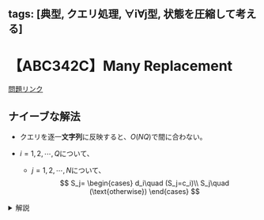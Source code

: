 tags: [典型, クエリ処理, ∀i∀j型, 状態を圧縮して考える]
---
# 【ABC342C】Many Replacement
[問題リンク](https://atcoder.jp/contests/abc342/tasks/abc342_c)

## ナイーブな解法
* クエリを逐一**文字列**に反映すると、$O(NQ)$で間に合わない。

* $i=1,2,\cdots,Q$について、
  * $j=1,2,\cdots, N$について、
    $$
    S_j=
    \begin{cases}
    d_i\quad (S_j=c_i)\\
    S_j\quad (\text{otherwise})
    \end{cases}
    $$


<details>
<summary>解説</summary>

## ポイント
* アルファベットは 26 種類しかない

* 各クエリで「最終的な対応先」を更新すればよい
  * アルファベットごとに状態を更新

* 変換表`p`を持つ

* クエリ `(c,d)` を読むときに `p[x]==c` のものを全部 `d` に更新


## 定式化

* $p_x=x, \quad (x\in \Sigma=\lbrace\texttt{a},\texttt{b},\cdots, \texttt{z}\rbrace)$
* $i=1,2,\cdots,Q$について、
  * 各クエリ$(c_i,d_i)$に対して、
    $$
    \forall x\in\Sigma,\ p_x=
    \begin{cases}
    d_i \quad &(p_x=c_i)\\
    p_x \quad &(\text{otherwise})\\
    \end{cases}
    $$

* $(p_{S_1},p_{S_2},\cdots,p_{S_N})$が答え




## 計算量

* 各クエリで26種類だけ状態を更新する: $O(26Q)$
* 最後に文字列を一回走査する: $O(N)$
* $O(N+26Q)$

## 実装例

```python
n = int(input())
s = input()
q = int(input())
abc = 'abcdefghijklmnopqrstuvwxyz'
p = {i:i for i in abc}
for i in range(q):
    c, d = input().split()
    for x in abc:
        if p[x] == c:
            p[x] = d # 更新

ans = []
for x in s:
    ans.append(p[x])

print("".join(ans))
```
<!--
## その他（ボツ）

### 定式化（みにくいのでボツ）

$$
S^{(0)}=S,\quad S^{(i)}=f_{i}(S^{(i-1)})
$$

として $S^{(Q)}$を求めよ.

ただし, 

$$  
f_i(S) =
\begin{cases}
d_i\quad &(S_j=c_i) \\
S_j\quad &(\text{otherwise})
\end{cases}
,\forall j\in \lbrace0,1,\cdots,n-1\rbrace
$$
-->
</details>